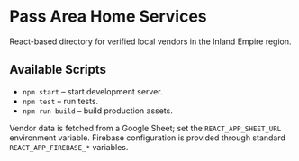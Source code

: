 # Pass Area Home Services

React-based directory for verified local vendors in the Inland Empire region.

## Available Scripts

- `npm start` – start development server.
- `npm test` – run tests.
- `npm run build` – build production assets.

Vendor data is fetched from a Google Sheet; set the `REACT_APP_SHEET_URL` environment variable.
Firebase configuration is provided through standard `REACT_APP_FIREBASE_*` variables.
